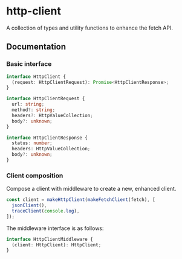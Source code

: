 # http-client

A collection of types and utility functions to enhance the fetch API.

## Documentation

### Basic interface

```typescript
interface HttpClient {
  (request: HttpClientRequest): Promise<HttpClientResponse>;
}

interface HttpClientRequest {
  url: string;
  method?: string;
  headers?: HttpValueCollection;
  body?: unknown;
}

interface HttpClientResponse {
  status: number;
  headers: HttpValueCollection;
  body?: unknown;
}
```

### Client composition

Compose a client with middleware to create a new, enhanced client.

```typescript
const client = makeHttpClient(makeFetchClient(fetch), [
  jsonClient(),
  traceClient(console.log),
]);
```

The middleware interface is as follows:

```typescript
interface HttpClientMiddleware {
  (client: HttpClient): HttpClient;
}
```
